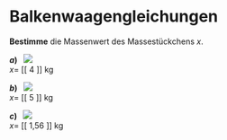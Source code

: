 <!--
version:  0.0.1
language: de


@style
main > *:not(:last-child) {
  margin-bottom: 3rem;
}

input {
    text-align: center;
}

.flex-container {
    display: flex;
    flex-wrap: wrap;
    align-items: stretch;
    gap: 20px;
}

.flex-child {
    flex: 1;
    min-width: 350px;
    margin-right: 20px;
}

@media (max-width: 400px) {
    .flex-child {
        flex: 100%;
        margin-right: 0;
    }
}
@end

formula: \carry   \textcolor{red}{\scriptsize #1}
formula: \digit   \rlap{\carry{#1}}\phantom{#2}#2
formula: \permil  \text{‰}

import: https://raw.githubusercontent.com/LiaTemplates/Tikz-Jax/main/README.md

script: https://cdn.jsdelivr.net/gh/LiaTemplates/Tikz-Jax@main/dist/index.js



tags: Äquivalenzumformung, Einheiten, Dezimalzahlen, sehr leicht, niedrig, Angeben, Bestimmen

comment: Löse Balkenwaagengleichungen.

author: Martin Lommatzsch

-->




# Balkenwaagengleichungen



**Bestimme** die Massenwert des Massestückchens $x$.


<!-- style="width:600px" -->
__$a)\;\;$__ ![](Kap2/waage1c.png)  
$x=$ [[  4    ]] kg

<!-- style="width:600px" -->
__$b)\;\;$__ ![](Kap2/waage1f.png)  
$x=$ [[  5    ]] kg

<!-- style="width:600px" -->
__$c)\;\;$__ ![](Kap2/waage1i.png)  
$x=$ [[  1,56  ]] kg












